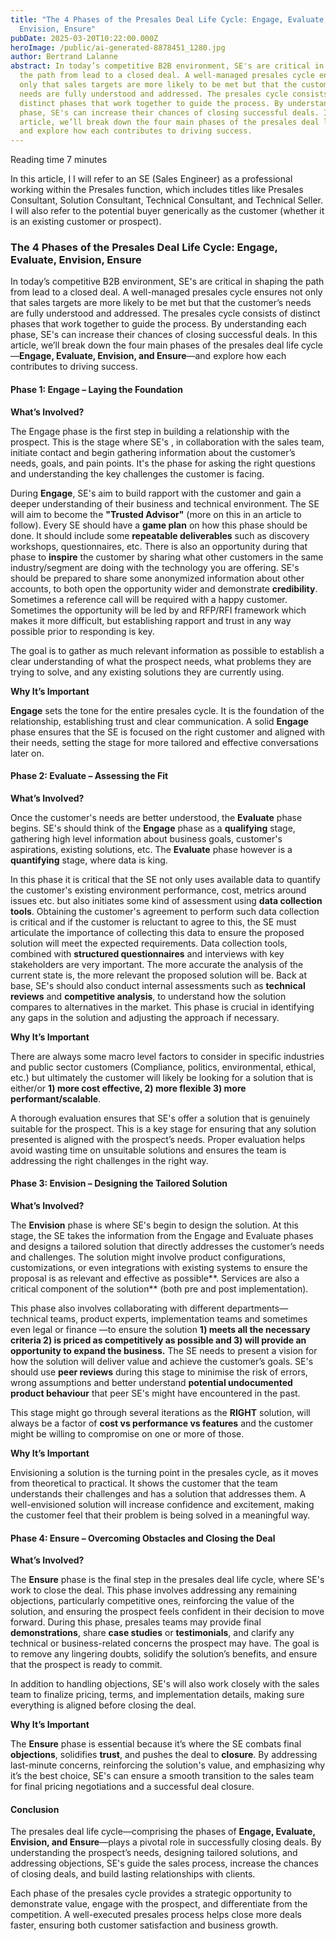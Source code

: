 ```yaml
---
title: "The 4 Phases of the Presales Deal Life Cycle: Engage, Evaluate,
  Envision, Ensure"
pubDate: 2025-03-20T10:22:00.000Z
heroImage: /public/ai-generated-8878451_1280.jpg
author: Bertrand Lalanne
abstract: In today’s competitive B2B environment, SE's are critical in shaping
  the path from lead to a closed deal. A well-managed presales cycle ensures not
  only that sales targets are more likely to be met but that the customer’s
  needs are fully understood and addressed. The presales cycle consists of
  distinct phases that work together to guide the process. By understanding each
  phase, SE's can increase their chances of closing successful deals. In this
  article, we’ll break down the four main phases of the presales deal life cycle
  and explore how each contributes to driving success.
---
```

Reading time 7 minutes

In this article, I  I will refer to an SE (Sales Engineer) as a professional working within the Presales function, which includes titles like Presales Consultant, Solution Consultant, Technical Consultant, and Technical Seller.  I will also refer to the potential buyer generically as the customer (whether it is an existing customer or prospect). 

### The 4 Phases of the Presales Deal Life Cycle: Engage, Evaluate, Envision, Ensure

In today’s competitive B2B environment, SE's are critical in shaping the path from lead to a closed deal. A well-managed presales cycle ensures not only that sales targets are more likely to be met but that the customer’s needs are fully understood and addressed. The presales cycle consists of distinct phases that work together to guide the process. By understanding each phase, SE's  can increase their chances of closing successful deals.  In this article, we’ll break down the four main phases of the presales deal life cycle—**Engage, Evaluate, Envision, and Ensure**—and explore how each contributes to driving success.

#### Phase 1: Engage – Laying the Foundation

**What’s Involved?**

The Engage phase is the first step in building a relationship with the prospect. This is the stage where SE's , in collaboration with the sales team, initiate contact and begin gathering information about the customer’s needs, goals, and pain points. It's the phase for asking the right questions and understanding the key challenges the customer is facing.

During **Engage**, SE's aim to build rapport with the customer and gain a deeper understanding of their business and technical environment. The SE will aim to become the **"Trusted Advisor"** (more on this in an article to follow).    Every SE should have a **game plan** on how this phase should be done.  It should include some **repeatable deliverables** such as discovery workshops, questionnaires, etc.  There is also an opportunity during that phase to **inspire** the customer by sharing what other customers in the same industry/segment are doing with the technology you are offering.  SE's should be prepared to share some anonymized information about other accounts, to both open the opportunity wider and demonstrate **credibility**.  Sometimes a reference call will be required with a happy customer. Sometimes the opportunity will be led by and RFP/RFI framework which makes it more difficult, but establishing rapport and trust in any way possible prior to responding is key.

The goal is to gather as much relevant information as possible to establish a clear understanding of what the prospect needs, what problems they are trying to solve, and any existing solutions they are currently using.

**Why It’s Important**

**Engage** sets the tone for the entire presales cycle. It is the foundation of the relationship, establishing trust and clear communication. A solid **Engage** phase ensures that the SE is focused on the right customer and aligned with their needs, setting the stage for more tailored and effective conversations later on.

#### Phase 2: Evaluate – Assessing the Fit

**What’s Involved?**

Once the customer's needs are better understood, the **Evaluate** phase begins.   SE's should think of the 
**Engage** phase as a **qualifying** stage, gathering high level information about business goals, customer's aspirations, existing solutions, etc.  The **Evaluate** phase however is a **quantifying** stage, where data is king.   

In this phase it is critical that the SE not only uses available data to quantify the customer's existing environment performance, cost, metrics around issues etc. but also initiates some kind of assessment using **data collection tools**.  Obtaining the customer's agreement to perform such data collection is critical and if the customer is reluctant to agree to this, the SE must articulate the importance of collecting this data to ensure the proposed solution will meet the expected requirements.  Data collection tools, combined with **structured questionnaires** and interviews with key stakeholders are very important.  The more accurate the analysis of the current state is, the more relevant the proposed solution will be.  Back at base, SE's should also conduct internal assessments such as **technical reviews** and   **competitive analysis**, to understand how the solution compares to alternatives in the market. This phase is crucial in identifying any gaps in the solution and adjusting the approach if necessary.

**Why It’s Important**

There are always some macro level factors to consider in specific industries and public sector customers (Compliance, politics, environmental, ethical, etc.)  but ultimately the customer will likely be looking for a solution that is either/or **1) more cost effective, 2) more flexible 3) more performant/scalable**. 

A thorough evaluation ensures that SE's offer a solution that is genuinely suitable for the prospect. This is a key stage for ensuring that any solution presented is aligned with the prospect’s needs. Proper evaluation helps avoid wasting time on unsuitable solutions and ensures the team is addressing the right challenges in the right way.

#### Phase 3: Envision – Designing the Tailored Solution

**What’s Involved?**

The **Envision** phase is where SE's begin to design the solution. At this stage, the SE takes the information from the Engage and Evaluate phases and designs a tailored solution that directly addresses the customer’s needs and challenges. The solution might involve product configurations, customizations, or even integrations with existing systems to ensure the proposal is as relevant and effective as possible**.  Services are also a critical component of the solution** (both pre and post implementation).

This phase also involves collaborating with different departments— technical teams, product experts, implementation teams and sometimes even legal or finance —to ensure the solution **1) meets all the necessary criteria 2) is priced as competitively as possible and 3) will provide an opportunity to expand the business.** The SE  needs to present a vision for how the solution will deliver value and achieve the customer’s goals.  SE's should use **peer reviews** during this stage to minimise the risk of errors, wrong assumptions and better understand **potential undocumented product behaviour** that peer SE's might have encountered in the past.

This stage might go through several iterations as the **RIGHT** solution, will always be a factor of **cost vs performance vs features** and the customer might be willing to compromise on one or more of those.

**Why It’s Important**

Envisioning a solution is the turning point in the presales cycle, as it moves from theoretical to practical. It shows the customer that the team understands their challenges and has a solution that addresses them. A well-envisioned solution will increase confidence and excitement, making the customer feel that their problem is being solved in a meaningful way.

#### Phase 4: Ensure – Overcoming Obstacles and Closing the Deal

**What’s Involved?**

The **Ensure** phase is the final step in the presales deal life cycle, where SE's  work to close the deal. This phase involves addressing any remaining objections, particularly competitive ones, reinforcing the value of the solution, and ensuring the prospect feels confident in their decision to move forward.  During this phase, presales teams may provide final **demonstrations**, share **case studies** or **testimonials**, and clarify any technical or business-related concerns the prospect may have. The goal is to remove any lingering doubts, solidify the solution’s benefits, and ensure that the prospect is ready to commit.

In addition to handling objections, SE's will  also work closely with the sales team to finalize pricing, terms, and implementation details, making sure everything is aligned before closing the deal.

**Why It’s Important**

The **Ensure** phase is essential because it’s where the SE combats final **objections**, solidifies **trust**, and pushes the deal to **closure**. By addressing last-minute concerns, reinforcing the solution's value, and emphasizing why it’s the best choice, SE's can ensure a smooth transition to the sales team for final pricing negotiations and a successful deal closure.

#### Conclusion

The presales deal life cycle—comprising the phases of **Engage, Evaluate, Envision, and Ensure**—plays a pivotal role in successfully closing deals. By understanding the prospect’s needs, designing tailored solutions, and addressing objections, SE's guide the sales process, increase the chances of closing deals, and build lasting relationships with clients.

Each phase of the presales cycle provides a strategic opportunity to demonstrate value, engage with the prospect, and differentiate from the competition. A well-executed presales process helps close more deals faster, ensuring both customer satisfaction and business growth.
